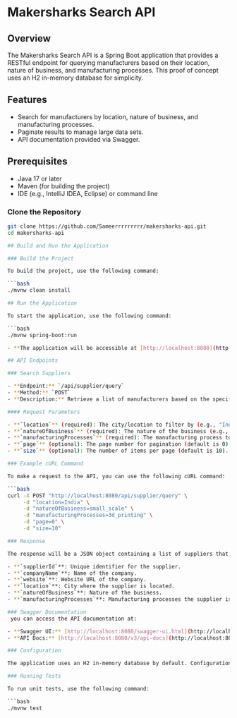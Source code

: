 # Makersharks Search API

## Overview

The Makersharks Search API is a Spring Boot application that provides a RESTful endpoint for querying manufacturers based on their location, nature of business, and manufacturing processes. This proof of concept uses an H2 in-memory database for simplicity.

## Features

- Search for manufacturers by location, nature of business, and manufacturing processes.
- Paginate results to manage large data sets.
- API documentation provided via Swagger.

## Prerequisites

- Java 17 or later
- Maven (for building the project)
- IDE (e.g., IntelliJ IDEA, Eclipse) or command line

### Clone the Repository

```bash
git clone https://github.com/Sameerrrrrrrrr/makersharks-api.git
cd makersharks-api

## Build and Run the Application

### Build the Project

To build the project, use the following command:

```bash
./mvnw clean install

## Run the Application

To start the application, use the following command:

```bash
./mvnw spring-boot:run

- **The application will be accessible at [http://localhost:8080](http://localhost:8080).**

## API Endpoints

### Search Suppliers

- **Endpoint:** `/api/supplier/query`
- **Method:** `POST`
- **Description:** Retrieve a list of manufacturers based on the specified search criteria.

#### Request Parameters

- **`location`** (required): The city/location to filter by (e.g., "India").
- **`natureOfBusiness`** (required): The nature of the business (e.g., "small_scale").
- **`manufacturingProcesses`** (required): The manufacturing process to filter by (e.g., "3d_printing").
- **`page`** (optional): The page number for pagination (default is 0).
- **`size`** (optional): The number of items per page (default is 10).

### Example cURL Command

To make a request to the API, you can use the following cURL command:

```bash
curl -X POST "http://localhost:8080/api/supplier/query" \
     -d "location=India" \
     -d "natureOfBusiness=small_scale" \
     -d "manufacturingProcesses=3d_printing" \
     -d "page=0" \
     -d "size=10"

### Response

The response will be a JSON object containing a list of suppliers that match the criteria. Each supplier object will include the following fields:

- **`supplierId`**: Unique identifier for the supplier.
- **`companyName`**: Name of the company.
- **`website`**: Website URL of the company.
- **`location`**: City where the supplier is located.
- **`natureOfBusiness`**: Nature of the business.
- **`manufacturingProcesses`**: Manufacturing processes the supplier is capable of.

### Swagger Documentation
 you can access the API documentation at:

- **Swagger UI:** [http://localhost:8080/swagger-ui.html](http://localhost:8080/swagger-ui-custom.html)
- **API Docs:** [http://localhost:8080/v3/api-docs](http://localhost:8080/api-docs)

### Configuration

The application uses an H2 in-memory database by default. Configuration details can be found in `src/main/resources/application.properties`.

### Running Tests

To run unit tests, use the following command:

```bash
./mvnw test
